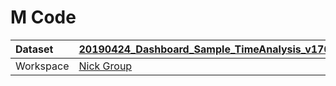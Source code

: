 



# M Code

|Dataset|[20190424_Dashboard_Sample_TimeAnalysis_v1700](./../20190424_Dashboard_Sample_TimeAnalysis_v1700.md)|
| :--- | :--- |
|Workspace|[Nick Group](../../Workspaces/Nick-Group.md)|
